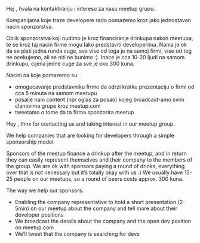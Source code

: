 Hej <company>, hvala na kontaktiranju i interesu za nasu meetup grupu.

Kompanijama koje traze developere rado pomazemo kroz jako jednostavan nacin
sponzorstva.

Oblik sponzorstva koji nudimo je kroz financiranje drinkupa nakon meetupa, te
se kroz taj nacin firme mogu lako predstaviti developerima. Nama je ok da se
plati jedna runda cuge, sve vise od toga je na samoj firmi, vise od tog ne
ocekujemo, ali se niti ne bunimo :). Inace je cca 10-20 ljudi na samom
drinkupu, cijena jedne cuge za sve je oko 300 kuna.

Nacini na koje pomazemo su:

- omogucavanje predstavniku firme da odrzi kratku prezentaciju o firmi od cca 5
  minuta na samom meetupu
- posalje nam content (npr oglas za posao) kojeg broadcast-amo svim clanovima
  grupe kroz meetup.com
- tweetamo o tome da ta firma sponzorira meetup





Hey <name>, thnx for contacting us and taking interest in our meetup group.

We help companies that are looking for developers through a simple sponsorship
model.

Sponsors of the meetup finance a drinkup after the meetup, and in return they
can easily represent themselves and their company to the members of the group.
We are ok with sponsors paying a round of drinks, everything over that is not
necessary but it’s totally okay with us :) We usually have 15-25 people on our
meetups, so a round of beers costs approx. 300 kuna.

The way we help our sponsors:

- Enabling the company representative to hold a short presentation (2-5min) on
  our meetup about the company and tell more about their developer positions
- We broadcast the details about the company and the open dev position on
  meetup.com
- We’ll tweet that the company is searching for devs


